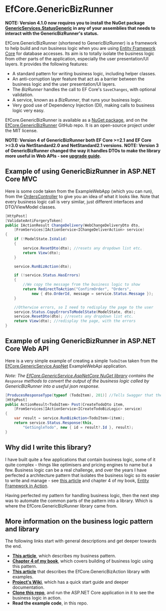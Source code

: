 # EfCore.GenericBizRunner

**NOTE: Version 4.1.0 now requires you to install the NuGet package [GenericServices.StatusGeneric](https://www.nuget.org/packages/GenericServices.StatusGeneric/) in any of your assemblies that needs to interact with the GenericBizRunner's status.**

EfCore.GenericBizRunner (shortened to GenericBizRunner) is a framework to help build and run business logic when you are using [Entity Framework Core](https://docs.microsoft.com/en-us/ef/core/) for database accesses. Its aim is to totally isolate the business logic from other parts of the application, especially the user presentation/UI layers. It provides the following features:

* A standard pattern for writing business logic, including helper classes.
* An anti-corruption layer feature that act as a barrier between the business logic and the user presentation/UI layers. 
* The *BizRunner* handles the call to EF Core's `SaveChanges`, with optional validation.
* A service, known as a *BizRunner*, that runs your business logic.
* Very good use of Dependency Injection (DI), making calls to business logic very easy.

EfCore.GenericBizRunner is available as a [NuGet package](https://www.nuget.org/packages/EfCore.GenericBizRunner/), and on the [EfCore.GenericBizRunner](https://github.com/JonPSmith/EfCore.GenericBizRunner) GitHub repo. It is an open-source project under the MIT license.

**NOTE: Version 4 of GenericBizRunner both EF Core >=2.1 and EF Core >=3.0 via NetStandard2.0 and NetStandard2.1 versions.**
**NOTE: Version 3 of GenericBizRunner changed the way it handles DTOs to make the library more useful in Web APIs - see [upgrade guide](https://github.com/JonPSmith/EfCore.GenericBizRunner/blob/master/V3UpgradeGuide.md).**

## Example of using GenericBizRunner in ASP.NET Core MVC

Here is some code taken from the ExampleWebApp (which you can run), from the [OrdersController](https://github.com/JonPSmith/EfCore.GenericBizRunner/blob/master/ExampleWebApp/Controllers/OrdersController.cs)
to give you an idea of what it looks like. Note that every business logic call is very similar, just different interfaces and DTO/ViewModel classes.

```csharp
[HttpPost]
[ValidateAntiForgeryToken]
public IActionResult ChangeDelivery(WebChangeDeliveryDto dto,
    [FromServices]IActionService<IChangeDeliverAction> service)
{
    if (!ModelState.IsValid)
    {
        service.ResetDto(dto); //resets any dropdown list etc.
        return View(dto);
    }

    service.RunBizAction(dto);

    if (!service.Status.HasErrors)
    {
        //We copy the message from the business logic to show 
        return RedirectToAction("ConfirmOrder", "Orders", 
            new { dto.OrderId, message = service.Status.Message });
    }

    //Otherwise errors, so I need to redisplay the page to the user
    service.Status.CopyErrorsToModelState(ModelState, dto);
    service.ResetDto(dto); //resets any dropdown list etc.
    return View(dto); //redisplay the page, with the errors
}
```

## Example of using GenericBizRunner in ASP.NET Core Web API

Here is a very simple example of creating a simple `TodoItem` taken from the [EfCore.GenericService.AspNet](https://github.com/JonPSmith/EfCore.GenericServices.AspNetCore/tree/master/ExampleWebApi) ExampleWebApi application. 

*Note: The [EfCore.GenericService.AspNetCore NuGet library](https://www.nuget.org/packages/EfCore.GenericServices.AspNetCore/) contains the `Response` methods to convert the output of the business logic called by GenericBizRunner into a useful json response.*

```csharp
[ProducesResponseType(typeof (TodoItem), 201)] //Tells Swagger that the success status is 201, not 200
[HttpPost]
public ActionResult<TodoItem> Post(CreateTodoDto item, 
    [FromServices]IActionService<ICreateTodoBizLogic> service)
{
    var result = service.RunBizAction<TodoItem>(item);
    return service.Status.Response(this, 
        "GetSingleTodo", new { id = result?.Id }, result);
}
```

## Why did I write this library?

I have built quite a few applications that contain business logic, some of it quite complex - things like optimisers and pricing engines to name but a few. 
Business logic can be a real challenge, and over the years I have perfected a architecture pattern that isolates the business logic so its easier to write and manage - see [this article](http://www.thereformedprogrammer.net/architecture-of-business-layer-working-with-entity-framework-core-and-v6-revisited/) and chapter 4 of my book, [Entity Framework in Action](http://bit.ly/2m8KRAZ).

Having perfected my pattern for handling business logic, then the next step was to automate the common parts of the pattern into a library. Which is where the
EfCore.GenericBizRunner library came from.

## More information on the business logic pattern and library

The following links start with general descriptions and get deeper towards the end.

* **[This article](http://www.thereformedprogrammer.net/architecture-of-business-layer-working-with-entity-framework-core-and-v6-revisited/)**, which describes my business pattern.
* **[Chapter 4 of my book](http://bit.ly/2m8KRAZ)**, which covers building of business logic using this pattern.
* **[This article](http://www.thereformedprogrammer.net/a-library-to-run-your-business-logic-when-using-entity-framework-core/)** that describes the EfCore.GenericBizAction library with examples.
* **[Project's Wiki](https://github.com/JonPSmith/EfCore.GenericBizRunner/wiki)**, which has a quick start guide and deeper documentation.
* **[Clone this repo](https://github.com/JonPSmith/EfCore.GenericBizRunner/)**, and run the ASP.NET Core application in it to see the business logic in action.
* **Read the example code**, in this repo.  

